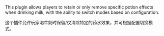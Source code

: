 This plugin allows players to retain or only remove specific potion effects when drinking milk, with the ability to switch modes based on configuration.

这个插件允许玩家喝牛奶时保留/仅清除特定的药水效果，并可根据配置切换模式。
